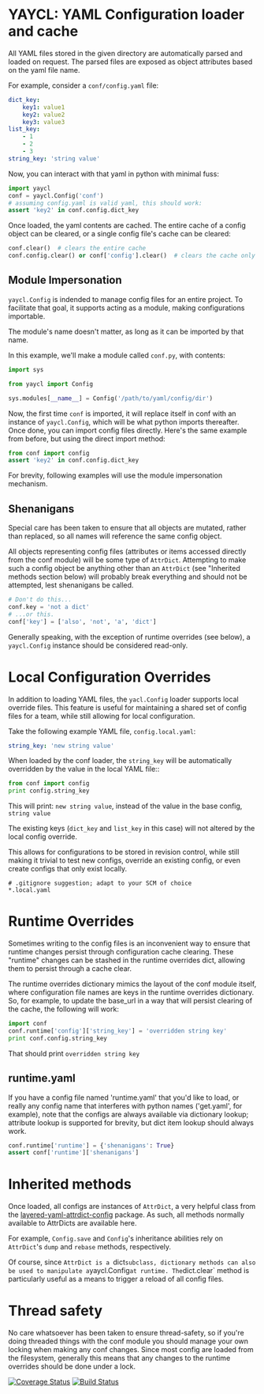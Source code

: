 # YAYCL: YAML Configuration loader and cache

All YAML files stored in the given directory are automatically parsed and loaded on request.
The parsed files are exposed as object attributes based on the yaml file name.

For example, consider a ``conf/config.yaml`` file:

```yaml
dict_key:
    key1: value1
    key2: value2
    key3: value3
list_key:
    - 1
    - 2
    - 3
string_key: 'string value'
```

Now, you can interact with that yaml in python with minimal fuss:
```python
import yaycl
conf = yaycl.Config('conf')
# assuming config.yaml is valid yaml, this should work:
assert 'key2' in conf.config.dict_key
```

Once loaded, the yaml contents are cached. The entire cache of a config object can be cleared,
or a single config file's cache can be cleared:
```python
conf.clear()  # clears the entire cache
conf.config.clear() or conf['config'].clear()  # clears the cache only for config.yaml
```

## Module Impersonation

`yaycl.Config` is indended to manage config files for an entire project. To facilitate
that goal, it supports acting as a module, making configurations importable.

The module's name doesn't matter, as long as it can be imported by that name.

In this example, we'll make a module called `conf.py`, with contents:

```python
import sys

from yaycl import Config

sys.modules[__name__] = Config('/path/to/yaml/config/dir')
```

Now, the first time `conf` is imported, it will replace itself in conf with an instance of
`yaycl.Config`, which will be what python imports thereafter. Once done, you can import config
files directly. Here's the same example from before, but using the direct import method:

```python
from conf import config
assert 'key2' in conf.config.dict_key
```

For brevity, following examples will use the module impersonation mechanism.

## Shenanigans

Special care has been taken to ensure that all objects are mutated, rather than replaced,
so all names will reference the same config object.

All objects representing config files (attributes or items accessed directly from the conf
module) will be some type of `AttrDict`. Attempting to make such a config object be anything
other than an `AttrDict` (see "Inherited methods section below)  will probably break everything
and should not be attempted, lest shenanigans be called.

```python
# Don't do this...
conf.key = 'not a dict'
# ...or this.
conf['key'] = ['also', 'not', 'a', 'dict']
```

Generally speaking, with the exception of runtime overrides (see below), a `yaycl.Config` instance
should be considered read-only.

# Local Configuration Overrides

In addition to loading YAML files, the `yacl.Config` loader supports local override
files. This feature is useful for maintaining a shared set of config files for a team, while
still allowing for local configuration.

Take the following example YAML file, `config.local.yaml`:

```yaml
string_key: 'new string value'
```

When loaded by the conf loader, the `string_key` will be automatically overridden by the value
in the local YAML file::

```python
from conf import config
print config.string_key
```

This will print: `new string value`, instead of the value in the base config, `string value`

The existing keys (`dict_key` and `list_key` in this case) will not altered by the local
config override.

This allows for configurations to be stored in revision control, while still making it trivial
to test new configs, override an existing config, or even create configs that only exist
locally.

```
# .gitignore suggestion; adapt to your SCM of choice
*.local.yaml
```

# Runtime Overrides

Sometimes writing to the config files is an inconvenient way to ensure that runtime changes
persist through configuration cache clearing. These "runtime" changes can be stashed in the
runtime overrides dict, allowing them to persist through a cache clear.

The runtime overrides dictionary mimics the layout of the conf module itself, where
configuration file names are keys in the runtime overrides dictionary. So, for example, to
update the base_url in a way that will persist clearing of the cache, the following will work:

```python
import conf
conf.runtime['config']['string_key'] = 'overridden string key'
print conf.config.string_key
```

That should print `overridden string key`

## runtime.yaml

If you have a config file named 'runtime.yaml' that you'd like to load, or really any config
name that interferes with python names ('get.yaml', for example), note that the configs are
always available via dictionary lookup; attribute lookup is supported for brevity, but dict
item lookup should always work.

```python
conf.runtime['runtime'] = {'shenanigans': True}
assert conf['runtime']['shenanigans']
```

# Inherited methods

Once loaded, all configs are instances of `AttrDict`, a very helpful class from the
[layered-yaml-attrdict-config](https://pypi.python.org/pypi/layered-yaml-attrdict-config/)
package. As such, all methods normally available to AttrDicts are available here.

For example, `Config.save` and `Config`'s inheritance abilities rely on `AttrDict`'s
`dump` and `rebase` methods, respectively.

Of course, since `AttrDict is a `dict` subclass, dictionary methods can also be used to
manipulate a `yaycl.Config` at runtime. The `dict.clear` method is particularly
useful as a means to trigger a reload of all config files.

# Thread safety

No care whatsoever has been taken to ensure thread-safety, so if you're doing threaded
things with the conf module you should manage your own locking when making any conf
changes. Since most config are loaded from the filesystem, generally this means that
any changes to the runtime overrides should be done under a lock.

[![Coverage Status](https://coveralls.io/repos/seandst/yaycl/badge.svg?branch=master)](https://coveralls.io/r/seandst/yaycl?branch=master)
[![Build Status](https://travis-ci.org/seandst/yaycl.svg?branch=master)](https://travis-ci.org/seandst/yaycl)
